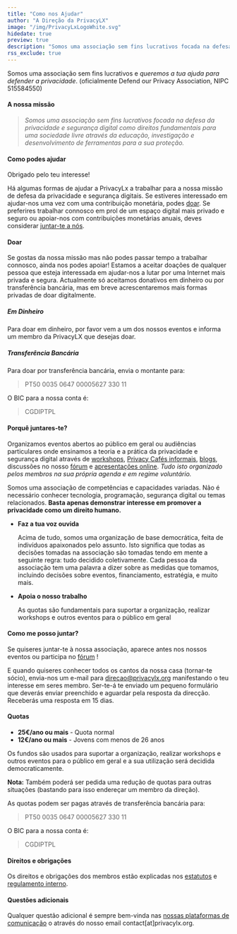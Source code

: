 ```yaml
---
title: "Como nos Ajudar"
author: "A Direção da PrivacyLX"
image: "/img/PrivacyLxLogoWhite.svg"
hidedate: true
preview: true
description: "Somos uma associação sem fins lucrativos focada na defesa da privacidade. Sabe como te podes juntar!"
rss_exclude: true
---
```


Somos uma associação sem fins lucrativos e *queremos a tua ajuda para defender
a privacidade*. (oficialmente Defend our Privacy
Association, NIPC 515584550) 

#### A nossa missão

> *Somos uma associação sem fins lucrativos focada na defesa da
privacidade e segurança digital como direitos fundamentais para uma
sociedade livre através da educação, investigação e desenvolvimento de
ferramentas para a sua proteção.*

#### Como podes ajudar

Obrigado pelo teu interesse!

Há algumas formas de ajudar a PrivacyLx a trabalhar para a nossa missão de
defesa da privacidade e segurança digitais. Se estiveres interessado em
ajudar-nos uma vez com uma contribuição monetária, podes [doar](#doar). Se
preferires trabalhar connosco em prol de um espaço digital mais privado e seguro
ou apoiar-nos com contribuições monetárias anuais, deves considerar [juntar-te a
nós](#porquê-juntares-te).

#### Doar

Se gostas da nossa missão mas não podes passar tempo a trabalhar connosco, ainda
nos podes apoiar! Estamos a aceitar doações de qualquer pessoa que esteja
interessada em ajudar-nos a lutar por uma Internet mais privada e segura.
Actualmente só aceitamos donativos em dinheiro ou por transferência bancária,
mas em breve acrescentaremos mais formas privadas de doar digitalmente.

##### Em Dinheiro

Para doar em dinheiro, por favor vem a um dos nossos eventos e informa um
membro da PrivacyLX que desejas doar.

##### Transferência Bancária

Para doar por transferência bancária, envia o montante para:

> PT50 0035 0647 00005627 330 11

O BIC para a nossa conta é:

> CGDIPTPL

#### Porquê juntares-te?

Organizamos eventos abertos ao público em geral ou audiências
particulares onde ensinamos a teoria e a prática da privacidade e
segurança digital através de [workshops](/events/), [Privacy Cafés
informais](/events/privacy-cafe-mill-feb2020/), [blogs](/post/),
discussões no nosso [fórum](https://cafe.privacylx.org/) e
[apresentações online](/resources/). *Tudo isto organizado pelos
membros na sua própria agenda e em regime voluntário.*

Somos uma associação de competências e capacidades variadas. Não é
necessário conhecer tecnologia, programação, segurança digital ou
temas relacionados.  **Basta apenas demonstrar interesse em promover a
privacidade como um direito humano.**

* **Faz a tua voz ouvida**

    Acima de tudo, somos uma organização de base democrática, feita de
    indivíduos apaixonados pelo assunto. Isto significa que todas as
    decisões tomadas na associação são tomadas tendo em mente a
    seguinte regra: tudo decidido coletivamente. Cada pessoa da
    associação tem uma palavra a dizer sobre as medidas que tomamos,
    incluindo decisões sobre eventos, financiamento, estratégia, e
    muito mais.

* **Apoia o nosso trabalho**

    As quotas são fundamentais para suportar a organização, realizar
    workshops e outros eventos para o público em geral

#### Como me posso juntar?

Se quiseres juntar-te à nossa associação, aparece antes nos nossos
eventos ou participa no [fórum](https://cafe.privacylx.org/) !

E quando quiseres conhecer todos os cantos da nossa casa (tornar-te
sócio), envia-nos um e-mail para [direcao@privacylx.org](mailto:direcao@privacylx.org) manifestando o teu interesse em seres membro.
Ser-te-á te enviado um pequeno formulário que deverás enviar preenchido e aguardar pela resposta da direcção. Receberás uma resposta em 15 dias.

#### Quotas

* **25€/ano ou mais** - Quota normal
* **12€/ano ou mais** - Jovens com menos de 26 anos

Os fundos são usados para suportar a organização, realizar workshops e
outros eventos para o público em geral e a sua utilização será
decidida democraticamente.

**Nota:** Também poderá ser pedida uma redução de quotas para outras
situações (bastando para isso endereçar um membro da direção).

As quotas podem ser pagas através de transferência bancária para:

> PT50 0035 0647 00005627 330 11

O BIC para a nossa conta é:

> CGDIPTPL

#### Direitos e obrigações

Os direitos e obrigações dos membros estão explicadas nos
[estatutos](/documents/estatutos.pdf) e [regulamento
interno](/about/regulamento-interno).


#### Questões adicionais
Qualquer questão adicional é sempre bem-vinda nas [nossas plataformas
de comunicação](/community/) o através do nosso email
contact[at]privacylx.org.
